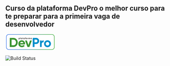 ## Curso da plataforma DevPro o melhor curso para te preparar para a primeira vaga de desenvolvedor

![devpro](/static/devpro_logo.png)

![Build Status](https://app.travis-ci.com/marcospsviana/django-pythonpro-br.svg?branch=main)